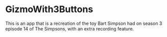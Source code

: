 GizmoWith3Buttons
=================

This is an app that is a recreation of the toy Bart Simpson had on season 3 episode 14 of The Simpsons, with an extra recording feature.
